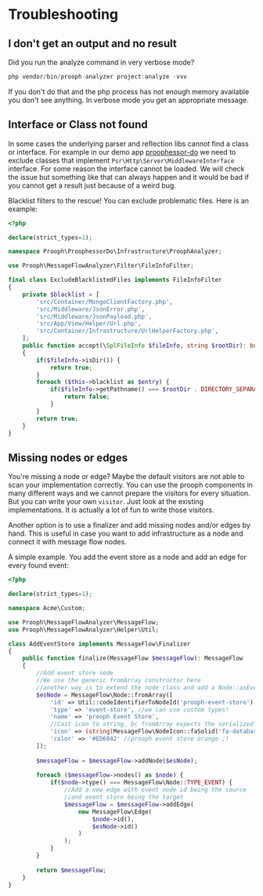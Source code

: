 # Troubleshooting

## I don't get an output and no result

Did you run the analyze command in very verbose mode?

```php
php vendor/bin/prooph-analyzer project:analyze -vvv
```

If you don't do that and the php process has not enough memory available you don't see anything. In verbose mode
you get an appropriate message.

## Interface or Class not found

In some cases the underlying parser and reflection libs cannot find a class or interface. 
For example in our demo app [proophessor-do](https://github.com/prooph/proophessor-do) we need to exclude classes that implement `Psr\Http\Server\MiddlewareInterface` interface.
For some reason the interface cannot be loaded. We will check the issue but something like that can always happen and
it would be bad if you cannot get a result just because of a weird bug.

Blacklist filters to the rescue! You can exclude problematic files. Here is an example:

```php
<?php

declare(strict_types=1);

namespace Prooph\ProophessorDo\Infrastructure\ProophAnalyzer;

use Prooph\MessageFlowAnalyzer\Filter\FileInfoFilter;

final class ExcludeBlacklistedFiles implements FileInfoFilter
{
    private $blacklist = [
        'src/Container/MongoClientFactory.php',
        'src/Middleware/JsonError.php',
        'src/Middleware/JsonPayload.php',
        'src/App/View/Helper/Url.php',
        'src/Container/Infrastructure/UrlHelperFactory.php',
    ];
    public function accept(\SplFileInfo $fileInfo, string $rootDir): bool
    {
        if($fileInfo->isDir()) {
            return true;
        }
        foreach ($this->blacklist as $entry) {
            if($fileInfo->getPathname() === $rootDir . DIRECTORY_SEPARATOR . $entry) {
                return false;
            }
        }
        return true;
    }
}

``` 
## Missing nodes or edges

You're missing a node or edge? Maybe the default visitors are not able to scan your implementation correctly.
You can use the prooph components in many different ways and we cannot prepare the visitors for every situation.
But you can write your own `visitor`. Just look at the existing implementations. It is actually a lot of fun to write
those visitors.

Another option is to use a finalizer and add missing nodes and/or edges by hand. This is useful in case you want to add
infrastructure as a node and connect it with message flow nodes.

A simple example. You add the event store as a node and add an edge for every found event:

```php
<?php

declare(strict_types=1);

namespace Acme\Custom;

use Prooph\MessageFlowAnalyzer\MessageFlow;
use Prooph\MessageFlowAnalyzer\Helper\Util;

class AddEventStore implements MessageFlow\Finalizer
{
    public function finalize(MessageFlow $messageFlow): MessageFlow
    {
        //Add event store node
        //We use the generic fromArray constructor here
        //another way is to extend the node class and add a Node::asEventStore named constructor
        $esNode = MessageFlow\Node::fromArray([
            'id' => Util::codeIdentifierToNodeId('prooph-event-store'),
            'type' => 'event-store', //we can use custom types!
            'name' => 'prooph Event Store',
            //Cast icon to string, bc fromArray expects the serialized version of an icon
            'icon' => (string)MessageFlow\NodeIcon::faSolid('fa-database'),
            'color' => '#ED6842' //prooph event store orange ;)
        ]);
        
        $messageFlow = $messageFlow->addNode($esNode);
        
        foreach ($messageFlow->nodes() as $node) {
            if($node->type() === MessageFlow\Node::TYPE_EVENT) {
                //Add a new edge with event node id being the source
                //and event store being the target
                $messageFlow = $messageFlow->addEdge(
                    new MessageFlow\Edge(
                        $node->id(),
                        $esNode->id()        
                    )
                );
            }
        }
        
        return $messageFlow;
    }
}
```
